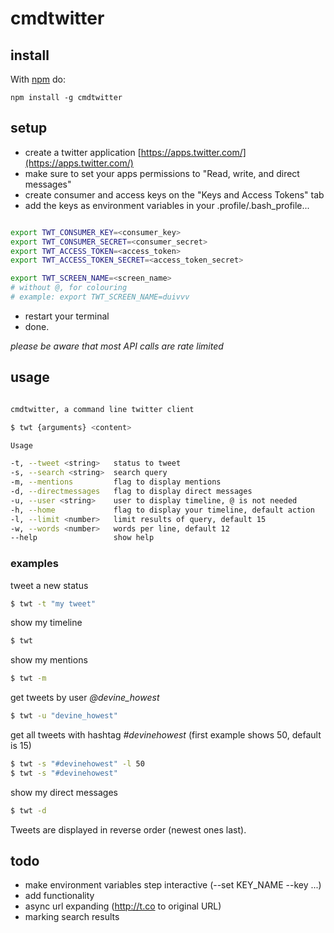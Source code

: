 # cmdtwitter

## install

With [npm](http://npmjs.org) do:

```
npm install -g cmdtwitter
```

## setup

* create a twitter application [https://apps.twitter.com/](https://apps.twitter.com/)
* make sure to set your apps permissions to "Read, write, and direct messages"
* create consumer and access keys on the "Keys and Access Tokens" tab
* add the keys as environment variables in your .profile/.bash_profile...

```bash

export TWT_CONSUMER_KEY=<consumer_key>
export TWT_CONSUMER_SECRET=<consumer_secret>
export TWT_ACCESS_TOKEN=<access_token>
export TWT_ACCESS_TOKEN_SECRET=<access_token_secret>

export TWT_SCREEN_NAME=<screen_name>
# without @, for colouring
# example: export TWT_SCREEN_NAME=duivvv

```

* restart your terminal
* done.

*please be aware that most API calls are rate limited*

## usage

```bash

cmdtwitter, a command line twitter client

$ twt {arguments} <content>

Usage

-t, --tweet <string>   status to tweet
-s, --search <string>  search query
-m, --mentions         flag to display mentions
-d, --directmessages   flag to display direct messages
-u, --user <string>    user to display timeline, @ is not needed
-h, --home             flag to display your timeline, default action
-l, --limit <number>   limit results of query, default 15
-w, --words <number>   words per line, default 12
--help                 show help

```

### examples

tweet a new status

```bash
$ twt -t "my tweet"
```

show my timeline

```bash
$ twt
```

show my mentions

```bash
$ twt -m
```

get tweets by user *@devine_howest*

```bash
$ twt -u "devine_howest"
```

get all tweets with hashtag *#devinehowest* (first example shows 50, default is 15)

```bash
$ twt -s "#devinehowest" -l 50
$ twt -s "#devinehowest"
```

show my direct messages

```bash
$ twt -d
```

Tweets are displayed in reverse order (newest ones last).

## todo

* make environment variables step interactive (--set KEY_NAME --key ...)
* add functionality
* async url expanding (http://t.co to original URL)
* marking search results

